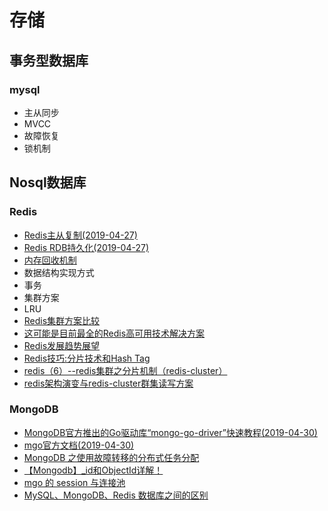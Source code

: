# 存储

## 事务型数据库

### mysql

- 主从同步
- MVCC
- 故障恢复
- 锁机制

## Nosql数据库

### Redis

- [Redis主从复制(2019-04-27)](Redis/Redis主从复制.md)
- [Redis RDB持久化(2019-04-27)](Redis/RedisRDB持久化.md)
- [内存回收机制](Redis/内存回收机制.md)
- 数据结构实现方式
- 事务
- 集群方案
- LRU
- [Redis集群方案比较](https://my.oschina.net/xiaominmin/blog/1618740)
- [这可能是目前最全的Redis高可用技术解决方案](Redis/Redis高可用技术解决方案.md)
- [Redis发展趋势展望](Redis/Redis发展趋势展望.md)
- [Redis技巧:分片技术和Hash Tag](https://www.jianshu.com/p/c441b882c1c6)
- [redis（6）--redis集群之分片机制（redis-cluster）](https://www.cnblogs.com/flgb/p/10810269.html)
- [redis架构演变与redis-cluster群集读写方案](https://my.oschina.net/u/2600078/blog/1923696)

### MongoDB

- [MongoDB官方推出的Go驱动库“mongo-go-driver”快速教程(2019-04-30)](MongoDB的Go驱动库.md)
- [mgo官方文档(2019-04-30)](https://godoc.org/gopkg.in/mgo.v2)
- [MongoDB 之使用故障转移的分布式任务分配](MongoDB/MongoDB之使用故障转移的分布式任务分配.md)
- [【Mongodb】_id和ObjectId详解！](https://blog.csdn.net/after_you/article/details/66971680)
- [mgo 的 session 与连接池](https://www.cnblogs.com/logo-fox/p/7016017.html)
- [MySQL、MongoDB、Redis 数据库之间的区别](MongoDB/MySQLMongoDBRedis数据库之间的区别.md)
